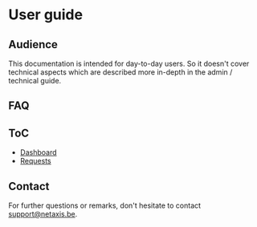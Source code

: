 # User guide

## Audience

This documentation is intended for day-to-day users.
So it doesn't cover technical aspects which are described more in-depth in the admin / technical guide.

## FAQ


## ToC

* [Dashboard](./dashboard.html)
* [Requests](./requests.html)

## Contact

For further questions or remarks, don't hesitate to contact support@netaxis.be.